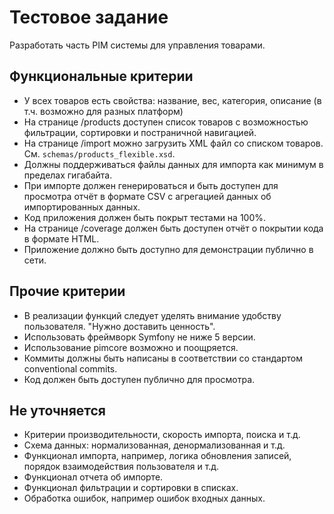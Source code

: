 # Тестовое задание

Разработать часть PIM системы для управления товарами.

## Функциональные критерии

- У всех товаров есть свойства: название, вес, категория, описание (в т.ч. возможно для разных платформ)
- На странице /products доступен список товаров с возможностью фильтрации, сортировки и постраничной навигацией.
- На странице /import можно загрузить XML файл со списком товаров. См. `schemas/products_flexible.xsd`.
- Должны поддерживаться файлы данных для импорта как минимум в пределах гигабайта.
- При импорте должен генерироваться и быть доступен для просмотра отчёт в формате CSV с агрегацией данных об импортированных данных.
- Код приложения должен быть покрыт тестами на 100%.
- На странице /coverage должен быть доступен отчёт о покрытии кода в формате HTML.
- Приложение должно быть доступно для демонстрации публично в сети.

## Прочие критерии

- В реализации функций следует уделять внимание удобству пользователя. "Нужно доставить ценность".
- Использовать фреймворк Symfony не ниже 5 версии.
- Использование pimcore возможно и поощряется.
- Коммиты должны быть написаны в соответствии со стандартом conventional commits.
- Код должен быть доступен публично для просмотра.

## Не уточняется

- Критерии производительности, скорость импорта, поиска и т.д.
- Схема данных: нормализованная, денормализованная и т.д.
- Функционал импорта, например, логика обновления записей, порядок взаимодействия пользователя и т.д.
- Функционал отчета об импорте.
- Функционал фильтрации и сортировки в списках.
- Обработка ошибок, например ошибок входных данных.
